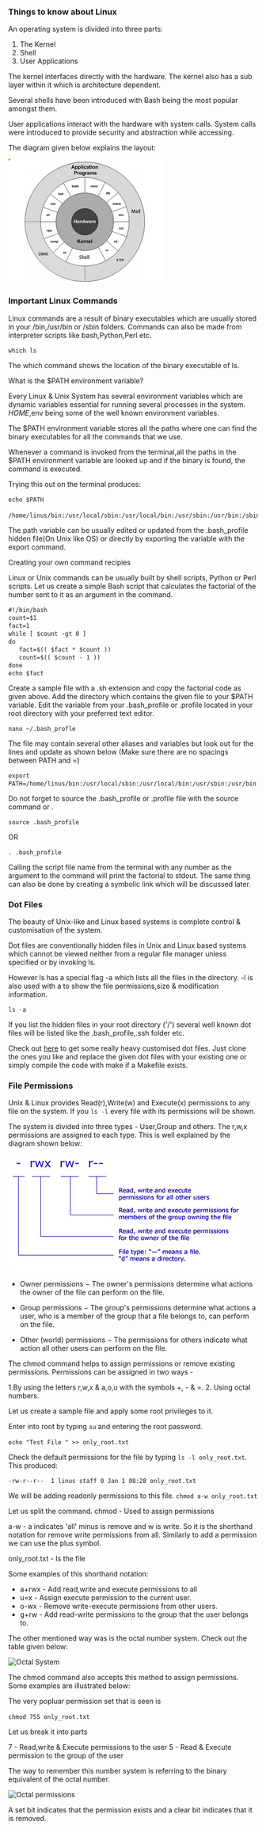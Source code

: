 ### Things to know about Linux 


An operating system is divided into three parts:

1. The Kernel 
2. Shell 
3. User Applications 

The kernel interfaces directly with the hardware. The kernel also has a sub layer within it which is architecture dependent.

Several shells have been introduced with Bash being the most popular amongst them.

User applications interact with the hardware with system calls. System calls were introduced to provide security and abstraction while accessing.

The diagram given below explains the layout: 

![OS Diagram](os.jpg "Operating System Diagram")

### Important Linux Commands 

Linux commands are a result of binary executables which are usually stored in your /bin,/usr/bin or /sbin folders. Commands can also be made from interpreter scripts like bash,Python,Perl etc.

```
which ls
```
The which command shows the location of the binary executable of ls.

What is the $PATH environment variable? 


Every Linux & Unix System has several environment variables which are dynamic variables essential for running several processes in the system.
$HOME,$env being some of the well known environment variables.

The $PATH environment variable stores all the paths where one can find the binary executables for all the commands that we use.

Whenever a command is invoked from the terminal,all the paths in the $PATH environment variable are looked up and if the binary is found, the command is executed.

Trying this out on the terminal produces: 
```
echo $PATH

/home/linus/bin:/usr/local/sbin:/usr/local/bin:/usr/sbin:/usr/bin:/sbin:/bin

```
The path variable can be usually edited or updated from the .bash_profile hidden file(On Unix like OS) or directly by exporting the variable with the export command.


Creating your own command recipies

Linux or Unix commands can be usually built by shell scripts, Python or Perl scripts.
Let us create a simple Bash script that calculates the factorial of the number sent to it as an argument in the command.

```
#!/bin/bash
count=$1 
fact=1
while [ $count -gt 0 ] 
do
   fact=$(( $fact * $count ))
   count=$(( $count - 1 ))
done
echo $fact

```

Create a sample file with a  .sh extension and copy the factorial code as given above.
Add the directory which contains the given file to your $PATH variable. Edit the variable from your .bash_profile or .profile located in your root directory with your preferred text editor.


```
nano ~/.bash_profle

```

The file may contain several other aliases and variables but look out for the lines and update as shown below
(Make sure there are no spacings between PATH and =)
```
export PATH=/home/linus/bin:/usr/local/sbin:/usr/local/bin:/usr/sbin:/usr/bin:/sbin:/bin:/directory_of_bash_script

```

Do not forget to source the .bash_profile or .profile file with the source command or . 

```
source .bash_profile
```
OR

```
. .bash_profile
```

Calling the script file name from the terminal with any number as the argument to the command will print the factorial to stdout.
The same thing can also be done by creating a symbolic link which will be discussed later.

### Dot Files

The beauty of Unix-like and Linux based systems is complete control & customisation of the system. 

Dot files are conventionally hidden files in Unix and Linux based systems which cannot be viewed neither from a regular file manager unless specified or by invoking ls.

However ls has a special flag -a which lists all the files in the directory. -l is also used with a to show the file permissions,size & modification information.

``` 
ls -a

``` 

If you list the hidden files in your root directory ('/') several well known dot files will be listed like the .bash_profile,.ssh folder etc.

Check out [here](https://dotfiles.github.io/) to get some really heavy customised dot files. Just clone the ones you like and replace the given dot files with your existing one or simply compile the code with make if a Makefile exists.


### File Permissions 

Unix & Linux provides Read(r),Write(w) and Execute(x) permissions to any file on the system. 
If you ``` ls -l ``` every file with its permissions will be shown.

The system is divided into three types - User,Group and others. The r,w,x permissions are assigned to each type. This is well explained by the diagram shown below: 

![Permissions](permissions.jpg "Permissions")

- Owner permissions − The owner's permissions determine what actions the owner of the file can perform on the file.

- Group permissions − The group's permissions determine what actions a user, who is a member of the group that a file belongs to, can perform on the file.

- Other (world) permissions − The permissions for others indicate what action all other users can perform on the file.

The chmod command helps to assign permissions or remove existing permissions. Permissions can be assigned in two ways - 

1.By using the letters r,w,x & a,o,u with the symbols +, - & =.
2. Using octal numbers.

Let us create a sample file and apply some root privileges to it.

Enter into root by typing ```su``` and entering the root password. 

``` echo "Test File " >> only_root.txt ```

Check the default permissions for the file by typing ``` ls -l only_root.txt ```. This produced: 

``` 
-rw-r--r--  1 linus staff 0 Jan 1 08:28 only_root.txt
```

We will be adding readonly permissions to this file. 
``` chmod a-w only_root.txt ```

Let us split the command. 
chmod - Used to assign permissions

a-w - a indicates 'all' minus is remove and w is write. So it is the shorthand notation for remove write permissions from all. Similarly to add a permission we can use the plus symbol.

only_root.txt - Is the file

Some examples of this shorthand notation:

* a+rwx - Add read,write and execute permissions to all
* u=x - Assign execute permission to the current user.
* o-wx - Remove write-execute permissions from other users.
* g+rw - Add read-write permissions to the group that the user belongs to.

The other mentioned way was is the octal number system. Check out the table given below:

![Octal System](octal.png "Octal System")


The chmod command also accepts this method to assign permissions. 
Some examples are illustrated below:

The very popluar permission set that is seen is 

``` chmod 755 only_root.txt ``` 

Let us break it into parts

7 - Read,write & Execute permissions to the user
5 - Read & Execute permission to the group of the user

The way to remember this number system is referring to the binary equivalent of the octal number.

![Octal permissions](permissions-03.png "Octal permissions")

A set bit indicates that the permission exists and a clear bit indicates that it is removed.



